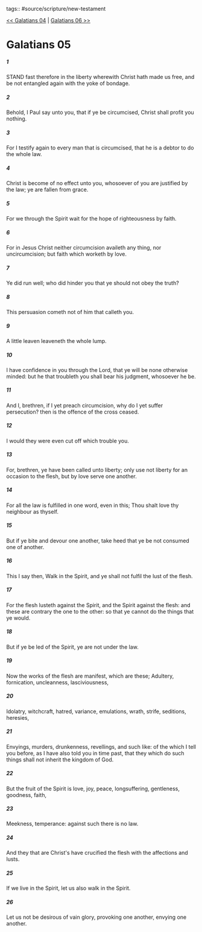 tags:: #source/scripture/new-testament

[<< Galatians 04](/New_Testament/09_Galatians/Galatians_04.md) | [Galatians 06 >>](/New_Testament/09_Galatians/Galatians_06.md)

# Galatians 05

##### 1

STAND fast therefore in the liberty wherewith Christ hath made us free, and be not entangled again with the yoke of bondage.

##### 2

Behold, I Paul say unto you, that if ye be circumcised, Christ shall profit you nothing.

##### 3

For I testify again to every man that is circumcised, that he is a debtor to do the whole law.

##### 4

Christ is become of no effect unto you, whosoever of you are justified by the law; ye are fallen from grace.

##### 5

For we through the Spirit wait for the hope of righteousness by faith.

##### 6

For in Jesus Christ neither circumcision availeth any thing, nor uncircumcision; but faith which worketh by love.

##### 7

Ye did run well; who did hinder you that ye should not obey the truth?

##### 8

This persuasion cometh not of him that calleth you.

##### 9

A little leaven leaveneth the whole lump.

##### 10

I have confidence in you through the Lord, that ye will be none otherwise minded: but he that troubleth you shall bear his judgment, whosoever he be.

##### 11

And I, brethren, if I yet preach circumcision, why do I yet suffer persecution? then is the offence of the cross ceased.

##### 12

I would they were even cut off which trouble you.

##### 13

For, brethren, ye have been called unto liberty; only use not liberty for an occasion to the flesh, but by love serve one another.

##### 14

For all the law is fulfilled in one word, even in this; Thou shalt love thy neighbour as thyself.

##### 15

But if ye bite and devour one another, take heed that ye be not consumed one of another.

##### 16

This I say then, Walk in the Spirit, and ye shall not fulfil the lust of the flesh.

##### 17

For the flesh lusteth against the Spirit, and the Spirit against the flesh: and these are contrary the one to the other: so that ye cannot do the things that ye would.

##### 18

But if ye be led of the Spirit, ye are not under the law.

##### 19

Now the works of the flesh are manifest, which are these; Adultery, fornication, uncleanness, lasciviousness,

##### 20

Idolatry, witchcraft, hatred, variance, emulations, wrath, strife, seditions, heresies,

##### 21

Envyings, murders, drunkenness, revellings, and such like: of the which I tell you before, as I have also told you in time past, that they which do such things shall not inherit the kingdom of God.

##### 22

But the fruit of the Spirit is love, joy, peace, longsuffering, gentleness, goodness, faith,

##### 23

Meekness, temperance: against such there is no law.

##### 24

And they that are Christ's have crucified the flesh with the affections and lusts.

##### 25

If we live in the Spirit, let us also walk in the Spirit.

##### 26

Let us not be desirous of vain glory, provoking one another, envying one another.
